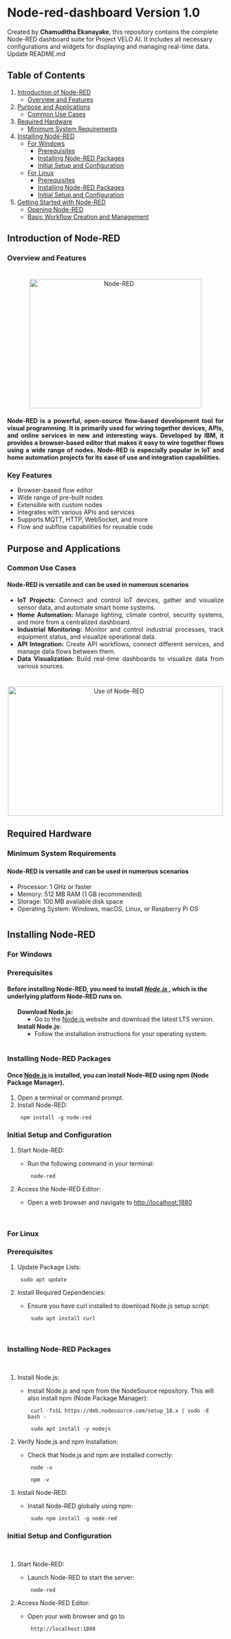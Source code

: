 # Node-red-dashboard **Version 1.0**

<a name="top"></a>

Created by **Chamuditha Ekanayake**, this repository contains the complete Node-RED dashboard suite for Project VELO AI. It includes all necessary configurations and widgets for displaying and managing real-time data. Update README.md

## Table of Contents
1. [Introduction of Node-RED](#introduction-of-node-red)
    - [Overview and Features](#overview-and-features)
2. [Purpose and Applications](#purpose-and-applications)
    - [Common Use Cases](#common-use-cases)
3. [Required Hardware](#required-hardware)
    - [Minimum System Requirements](#minimum-system-requirements)
4. [Installing Node-RED](#installing-node-red)
    - [For Windows](#for-windows)
        - [Prerequisites](#prerequisites)
        - [Installing Node-RED Packages](#installing-node-red-packages)
        - [Initial Setup and Configuration](#initial-setup-and-configuration)
    - [For Linux](#for-linux)
        - [Prerequisites](#prerequisites)
        - [Installing Node-RED Packages](#installing-node-red-packages)
        - [Initial Setup and Configuration](#initial-setup-and-configuration)
5. [Getting Started with Node-RED](#getting-started-with-node-red)
    - [Opening Node-RED](#opening-node-red)
    - [Basic Workflow Creation and Management](#basic-workflow-oreation-and-management)





## Introduction of Node-RED

### Overview and Features

<div align="center">
    <h1></h1>
    <a href="https://wiki.seeedstudio.com/reComputer_J4012_Flash_Jetpack/">
        <img src="https://upload.wikimedia.org/wikipedia/commons/2/2b/Node-red-icon.png"
            alt="Node-RED"
            width="400"
            height="300">
    </a>

<h4 align="justify">Node-RED is a powerful, open-source flow-based development tool for visual programming. It is primarily used for wiring together devices, APIs, and online services in new and interesting ways. Developed by IBM, it provides a browser-based editor that makes it easy to wire together flows using a wide range of nodes. Node-RED is especially popular in IoT and home automation projects for its ease of use and integration capabilities.</h4>

<h3 align="justify">Key Features</h3>
<ul align="justify">
    <li>Browser-based flow editor</li>
    <li>Wide range of pre-built nodes</li>
    <li>Extensible with custom nodes</li>
    <li>Integrates with various APIs and services</li>
    <li>Supports MQTT, HTTP, WebSocket, and more</li>
    <li>Flow and subflow capabilities for reusable code</li>
</ul>
</div>





## Purpose and Applications

### Common Use Cases

<div align="center">

<h4 align="justify"><b>Node-RED is versatile and can be used in numerous scenarios</b></h4>
<ul align="justify">
    <li><b>IoT Projects:</b> Connect and control IoT devices, gather and visualize sensor data, and automate smart home systems.</li>
    <li><b>Home Automation: </b>Manage lighting, climate control, security systems, and more from a centralized dashboard.</li>
    <li><b>Industrial Monitoring:</b> Monitor and control industrial processes, track equipment status, and visualize operational data.</li>
    <li><b>API Integration:</b> Create API workflows, connect different services, and manage data flows between them.</li>
    <li><b>Data Visualization: </b>Build real-time dashboards to visualize data from various sources.</li>
</ul>

<h1></h1>
<a href="https://wiki.seeedstudio.com/reComputer_J4012_Flash_Jetpack/">
        <img src="https://www.iqhome.org/image/cache/catalog/solutions/flowcharts/Outputs/node-red_output-2722x1080.png"
            alt="Use of Node-RED"
            width="500"
            height="300">
    </a>

</div>





## Required Hardware

### Minimum System Requirements


<h3></h3>
<h4 align="justify"><b>Node-RED is versatile and can be used in numerous scenarios</b></h4>
<ul align="justify">
    <li>Processor: 1 GHz or faster</li>
    <li>Memory: 512 MB RAM (1 GB recommended)</li>
    <li>Storage: 100 MB available disk space</li>
    <li>Operating System: Windows, macOS, Linux, or Raspberry Pi OS</li>
</ul>

<h1></h1>




## Installing Node-RED

### For Windows 

### Prerequisites

<div align="center">

<h4 align="left">Before installing Node-RED, you need to install <a href="https://nodejs.org/en"> <b><i>Node.js </i></b></a>  , which is the underlying platform Node-RED runs on.</h4>

<ul align="justify">
    <dt>
        <strong>Download Node.js:</strong><br>
         <dd><li> Go to the <a href="https://nodejs.org/en"> Node.js </a> website and download the latest LTS version. </li></dd>
    </dt>
    </dt>
        <strong>Install Node.js:</strong><br>
        <dd><li> Follow the installation instructions for your operating system. </li></dd>
    </dt>
</ul>
<h1></h1>

</div>


### Installing Node-RED Packages

<div align="center">

<h4 align="left">Once <a href="https://nodejs.org/en"> Node.js </a> is installed, you can install Node-RED using npm (Node Package Manager).</h4>

<ol align="left">
    <li>Open a terminal or command prompt.</li>
    <li>Install Node-RED:</li>
    <pre><code> npm install -g node-red </code></pre>
    
</ol>

</div>

### Initial Setup and Configuration

<div align="center">



<ol align="left">
    <li>Start Node-RED:</li>
    <ul>
        <li> Run the following command in your terminal: </li></dd>
        <pre><code> node-red </code></pre>
    </ul>
    <li>Access the Node-RED Editor:</li>
    <ul>
        <li> Open a web browser and navigate to <a href="http://localhost:1880">http://localhost:1880 </a> </li></dd>
    </ul>
    
</ol>

</div>


<br>



### For Linux

### Prerequisites

<div align="center">

<ol align="left">
    <li>Update Package Lists:</li>
    <pre><code> sudo apt update </code></pre>
    <li>Install Required Dependencies:</li>
    <ul>
        <li> Ensure you have curl installed to download Node.js setup script: </li></dd>
        <pre><code> sudo apt install curl </code></pre>
    </ul>
    
</ol>

</div>
<br>


### Installing Node-RED Packages

<br>

<div align="center">

<ol align="left">
    <li>Install Node.js:</li>
    <ul>
        <li> Install Node.js and npm from the NodeSource repository. This will also install npm (Node Package Manager): </li></dd>
        <pre><code> curl -fsSL https://deb.nodesource.com/setup_18.x | sudo -E bash - </code></pre>
        <pre><code> sudo apt install -y nodejs </code></pre>
    </ul>
    <li>Verify Node.js and npm Installation:</li>
    <ul>
        <li> Check that Node.js and npm are installed correctly: </li></dd>
        <pre><code> node -v </code></pre>
        <pre><code> npm -v </code></pre>
    </ul>
    <li>Install Node-RED:</li>
    <ul>
        <li> Install Node-RED globally using npm: </li></dd>
        <pre><code> sudo npm install -g node-red </code></pre>
    </ul>
    
</ol>

</div>

### Initial Setup and Configuration

<br>

<div align="center">

<ol align="left">
    <li>Start Node-RED:</li>
    <ul>
        <li> Launch Node-RED to start the server: </li></dd>
        <pre><code> node-red </code></pre>
    </ul>
    <li>Access Node-RED Editor:</li>
    <ul>
        <li> Open your web browser and go to </li></dd>
        <pre><code> http://localhost:1880 </code></pre>
    </ul>
    
</ol>

</div>